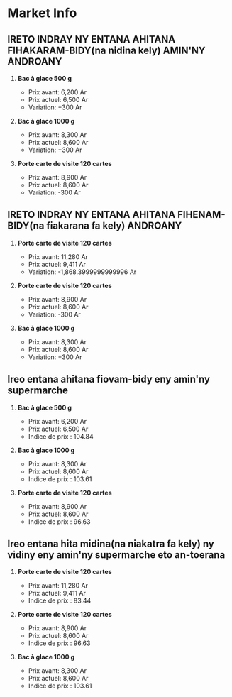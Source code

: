 # Market Info

## IRETO INDRAY NY ENTANA AHITANA FIHAKARAM-BIDY(na nidina kely) AMIN'NY ANDROANY

1. **Bac à glace 500 g**
   - Prix avant: 6,200 Ar
   - Prix actuel: 6,500 Ar
   - Variation: +300 Ar

2. **Bac à glace 1000 g**
   - Prix avant: 8,300 Ar
   - Prix actuel: 8,600 Ar
   - Variation: +300 Ar

3. **Porte carte de visite 120 cartes**
   - Prix avant: 8,900 Ar
   - Prix actuel: 8,600 Ar
   - Variation: -300 Ar

## IRETO INDRAY NY ENTANA AHITANA FIHENAM-BIDY(na fiakarana fa kely) ANDROANY

1. **Porte carte de visite 120 cartes**
   - Prix avant: 11,280 Ar
   - Prix actuel: 9,411 Ar
   - Variation: -1,868.3999999999996 Ar

2. **Porte carte de visite 120 cartes**
   - Prix avant: 8,900 Ar
   - Prix actuel: 8,600 Ar
   - Variation: -300 Ar

3. **Bac à glace 1000 g**
   - Prix avant: 8,300 Ar
   - Prix actuel: 8,600 Ar
   - Variation: +300 Ar

## Ireo entana ahitana fiovam-bidy eny amin'ny supermarche

1. **Bac à glace 500 g**
   - Prix avant: 6,200 Ar
   - Prix actuel: 6,500 Ar
   - Indice de prix : 104.84

2. **Bac à glace 1000 g**
   - Prix avant: 8,300 Ar
   - Prix actuel: 8,600 Ar
   - Indice de prix : 103.61

3. **Porte carte de visite 120 cartes**
   - Prix avant: 8,900 Ar
   - Prix actuel: 8,600 Ar
   - Indice de prix : 96.63

## Ireo entana hita midina(na niakatra fa kely) ny vidiny eny amin'ny supermarche eto an-toerana

1. **Porte carte de visite 120 cartes**
   - Prix avant: 11,280 Ar
   - Prix actuel: 9,411 Ar
   - Indice de prix : 83.44

2. **Porte carte de visite 120 cartes**
   - Prix avant: 8,900 Ar
   - Prix actuel: 8,600 Ar
   - Indice de prix : 96.63

3. **Bac à glace 1000 g**
   - Prix avant: 8,300 Ar
   - Prix actuel: 8,600 Ar
   - Indice de prix : 103.61

